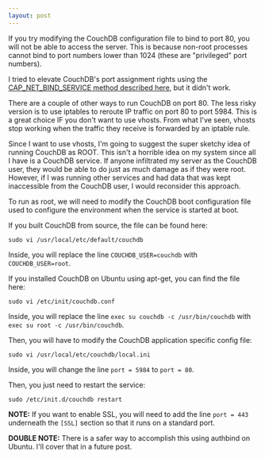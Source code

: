 ```yaml
---
layout: post
---
```

If you try modifying the CouchDB configuration file to bind to port 80, you will not be able to access the server. This is because non-root processes cannot bind to port numbers lower than 1024 (these are "privileged" port numbers).

I tried to elevate CouchDB's port assignment rights using the [CAP_NET_BIND_SERVICE method described here](http://stackoverflow.com/questions/413807/is-there-a-way-for-non-root-processes-to-bind-to-privileged-ports-1024-on-l), but it didn't work.

There are a couple of other ways to run CouchDB on port 80. The less risky version is to use iptables to reroute IP traffic on port 80 to port 5984. This is a great choice IF you don't want to use vhosts. From what I've seen, vhosts stop working when the traffic they receive is forwarded by an iptable rule.

Since I want to use vhosts, I'm going to suggest the super sketchy idea of running CouchDB as ROOT. This isn't a horrible idea on my system since all I have is a CouchDB service. If anyone infiltrated my server as the CouchDB user, they would be able to do just as much damage as if they were root. However, if I was running other services and had data that was kept inaccessible from the CouchDB user, I would reconsider this approach.

To run as root, we will need to modify the CouchDB boot configuration file used to configure the environment when the service is started at boot.

If you built CouchDB from source, the file can be found here:

`sudo vi /usr/local/etc/default/couchdb`

Inside, you will replace the line `COUCHDB_USER=couchdb` with `COUCHDB_USER=root`.

If you installed CouchDB on Ubuntu using apt-get, you can find the file here:

`sudo vi /etc/init/couchdb.conf`

Inside, you will replace the line `exec su couchdb -c /usr/bin/couchdb` with `exec su root -c /usr/bin/couchdb`.

Then, you will have to modify the CouchDB application specific config file:

`sudo vi /usr/local/etc/couchdb/local.ini`

Inside, you will change the line `port = 5984` to `port = 80`.

Then, you just need to restart the service:

`sudo /etc/init.d/couchdb restart`

**NOTE:** If you want to enable SSL, you will need to add the line `port = 443` underneath the `[SSL]` section so that it runs on a standard port.

**DOUBLE NOTE:** There is a safer way to accomplish this using authbind on Ubuntu. I'll cover that in a future post.